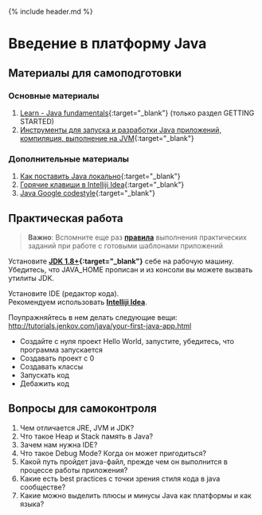 {% include header.md %}

Введение в платформу Java
====================

Материалы для самоподготовки
---------------------
### Основные материалы
1. [Learn - Java fundamentals](https://learn.by/courses/course-v1:EPAM+JF+ext1/about){:target="_blank"} (только раздел GETTING STARTED)
1. [Инструменты для запуска и разработки Java приложений, компиляция, выполнение на JVM](https://habr.com/ru/post/471772/){:target="_blank"}

### Дополнительные материалы
1. [Как поставить Java локально](https://www.w3schools.com/java/java_getstarted.asp){:target="_blank"}
1. [Горячие клавиши в Intelliji Idea](./Intelliji_idea_shortcuts.pdf){:target="_blank"}
1. [Java Google codestyle](https://google.github.io/styleguide/javaguide.html){:target="_blank"}

Практическая работа
---------------------
>**Важно**: Вспомните еще раз **[правила]({{site.materialsurl}}general/practical_tasks_completing_rules)** выполнения практических заданий при работе с готовыми шаблонами приложений

Установите **[JDK 1.8+](https://www.oracle.com/technetwork/java/javase/downloads/jdk8-downloads-2133151.html){:target="_blank"}** себе 
на рабочую машину.  
Убедитесь, что JAVA_HOME прописан и из консоли вы можете вызвать утилиты JDK. 

Установите IDE (редактор кода).  
Рекомендуем использовать **[Intelliji Idea](https://www.jetbrains.com/idea/)**.

Поупражняйтесь в нем делать следующие вещи:
http://tutorials.jenkov.com/java/your-first-java-app.html
+ Создайте с нуля проект Hello World, запустите, убедитесь, что программа запускается
+ Создавать проект с 0
+ Создавать классы
+ Запускать код
+ Дебажить код

Вопросы для самоконтроля
---------------------
1. Чем отличается JRE, JVM и JDK?
1. Что такое Heap и Stack память в Java?
1. Зачем нам нужна IDE?
1. Что такое Debug Mode? Когда он может пригодиться?
1. Какой путь пройдет java-файл, прежде чем он выполнится в процессе работы приложения?
1. Какие есть best practices с точки зрения стиля кода в java сообществе?
1. Какие можно выделить плюсы и минусы Java как платформы и как языка?
